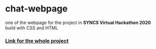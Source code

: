 # chat-webpage

one of the webpage for the project in **SYNCS Virtual Hackathon 2020** <br/>
build with CSS and HTML<br/>
### [Link for the whole project](https://github.com/SelinaJiang321/SYNCS-Virtual-Hackathon-2020)
